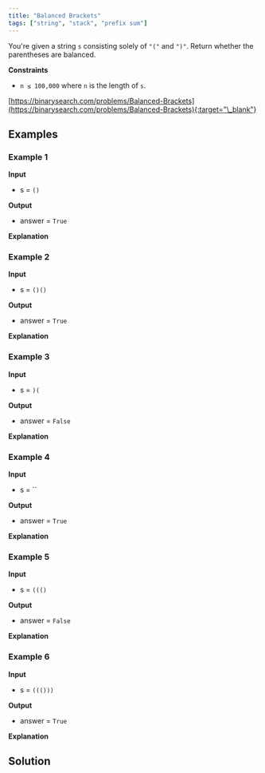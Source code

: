 ```yaml
---
title: "Balanced Brackets"
tags: ["string", "stack", "prefix sum"]
---
```


You're given a string `s` consisting solely of `"("` and `")"`. Return whether the parentheses are balanced.

**Constraints**

- `n ≤ 100,000` where `n` is the length of `s`.

[https://binarysearch.com/problems/Balanced-Brackets](https://binarysearch.com/problems/Balanced-Brackets){:target="\_blank"}

## Examples

### Example 1

**Input**

- s = `()`

**Output**

- answer = `True`

**Explanation**

### Example 2

**Input**

- s = `()()`

**Output**

- answer = `True`

**Explanation**

### Example 3

**Input**

- s = `)(`

**Output**

- answer = `False`

**Explanation**

### Example 4

**Input**

- s = ``

**Output**

- answer = `True`

**Explanation**

### Example 5

**Input**

- s = `((()`

**Output**

- answer = `False`

**Explanation**

### Example 6

**Input**

- s = `((()))`

**Output**

- answer = `True`

**Explanation**

## Solution

<script src="https://gist.github.com/yaeba/16da7be5123724fcf6eccc25581cef5a.js?file=Balanced-Brackets.py"></script>
